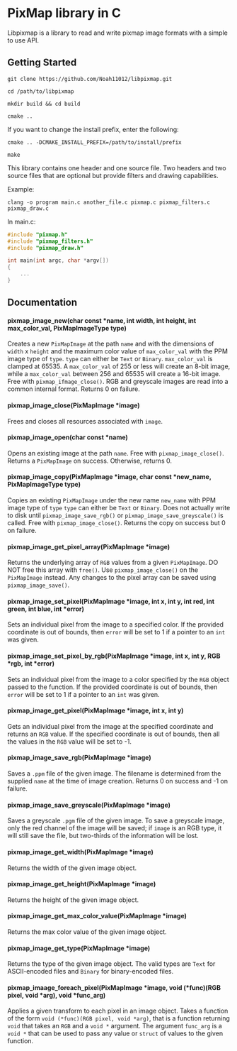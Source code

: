 # PixMap library in C
Libpixmap is a library to read and write pixmap image formats with a simple to use API.

## Getting Started

`git clone https://github.com/Noah11012/libpixmap.git`

`cd /path/to/libpixmap`

`mkdir build && cd build`

`cmake ..`

If you want to change the install prefix, enter the following:

`cmake .. -DCMAKE_INSTALL_PREFIX=/path/to/install/prefix`

`make`

This library contains one header and one source file. Two headers and two source files that are optional but provide filters and drawing capabilities.

Example:

`clang -o program main.c another_file.c pixmap.c pixmap_filters.c pixmap_draw.c`

In main.c:

```c
#include "pixmap.h"
#include "pixmap_filters.h"
#include "pixmap_draw.h"

int main(int argc, char *argv[])
{
    ...
}
```

## Documentation
#### pixmap_image_new(char const *name, int width, int height, int max_color_val, PixMapImageType type)

Creates a new `PixMapImage` at the path `name` and with the dimensions of `width` x `height` and the maximum color value of `max_color_val` with the PPM image type of `type`. `type` can either be `Text` or `Binary`. `max_color_val` is clamped at 65535. A `max_color_val` of 255 or less will create an 8-bit image, while a `max_color_val` between 256 and 65535 will create a 16-bit image. Free with `pixmap_ifmage_close()`. RGB and greyscale images are read into a common internal format. Returns 0 on failure.

#### pixmap_image_close(PixMapImage *image)

Frees and closes all resources associated with `image`.

#### pixmap_image_open(char const *name)

Opens an existing image at the path `name`. Free with `pixmap_image_close()`. Returns a `PixMapImage` on success. Otherwise, returns 0.

#### pixmap_image_copy(PixMapImage *image, char const *new_name, PixMapImageType type)

Copies an existing `PixMapImage` under the new name `new_name` with PPM image type of `type` `type` can either be `Text` or `Binary`. Does not actually write to disk until `pixmap_image_save_rgb()` or `pixmap_image_save_greyscale()` is called. Free with `pixmap_image_close()`. Returns the copy on success but 0 on failure.

#### pixmap_image_get_pixel_array(PixMapImage *image)

Returns the underlying array of `RGB` values from a given `PixMapImage`.
DO NOT free this array with `free()`. Use `pixmap_image_close()` on the `PixMapImage`
instead. Any changes to the pixel array can be saved using `pixmap_image_save()`.

#### pixmap_image_set_pixel(PixMapImage *image, int x, int y, int red, int green, int blue, int *error)

Sets an individual pixel from the image to a specified color. If the provided coordinate is out of bounds, then `error` will be set to 1 if a pointer to an `int` was given.

#### pixmap_image_set_pixel_by_rgb(PixMapImage *image, int x, int y, RGB *rgb, int *error)

Sets an individual pixel from the image to a color specified by the `RGB` object passed to the function. If the provided coordinate is out of bounds, then `error` will be set to 1 if a pointer to an `int` was given.

#### pixmap_image_get_pixel(PixMapImage *image, int x, int y)

Gets an individual pixel from the image at the specified coordinate and returns an `RGB` value. If the specified coordinate is out of bounds, then all the values in the `RGB` value will be set to -1.

#### pixmap_image_save_rgb(PixMapImage *image)

Saves a `.ppm` file of the given image. The filename is determined from the supplied `name` at the time of image creation. Returns 0 on success and -1 on failure.

#### pixmap_image_save_greyscale(PixMapImage *image)

Saves a greyscale `.pgm` file of the given image. To save a greyscale image, only the red channel of the image will be saved; if `image` is an RGB type, it will still save the file, but two-thirds of the information will be lost.

#### pixmap_image_get_width(PixMapImage *image)

Returns the width of the given image object.

#### pixmap_image_get_height(PixMapImage *image)

Returns the height of the given image object.

#### pixmap_image_get_max_color_value(PixMapImage *image)

Returns the max color value of the given image object.

#### pixmap_image_get_type(PixMapImage *image)

Returns the type of the given image object. The valid types are `Text` for ASCII-encoded files and `Binary` for binary-encoded files.

#### pixmap_imaage_foreach_pixel(PixMapImage *image, void (*func)(RGB pixel, void *arg), void *func_arg)

Applies a given transform to each pixel in an image object. Takes a function of the form `void (*func)(RGB pixel, void *arg)`, that is a function returning `void` that takes an `RGB` and a `void *` argument. The argument `func_arg` is a `void *` that can be used to pass any value or `struct` of values to the given function.
